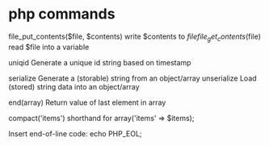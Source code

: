 php commands
==============

file_put_contents($file, $contents)   write $contents to $file
file_get_contents($file)              read $file into a variable

uniqid              Generate a unique id string based on timestamp
    
serialize           Generate a (storable) string from an object/array
unserialize         Load (stored) string data into an object/array
    
end(array)          Return value of last element in array

compact('items')    shorthand for array('items' => $items);


Insert end-of-line code:
echo PHP_EOL;

